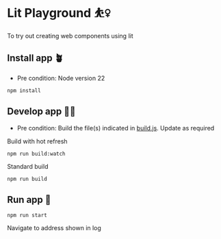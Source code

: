 # Lit Playground ⛹️‍♀️

To try out creating web components using lit

## Install app 🪴

- Pre condition: Node version 22

`npm install`

## Develop app 👷‍♀️

- Pre condition: Build the file(s) indicated in [build.js](build.js). Update as required

Build with hot refresh

`npm run build:watch`

Standard build

`npm run build`

## Run app 🚀

`npm run start`

Navigate to address shown in log
